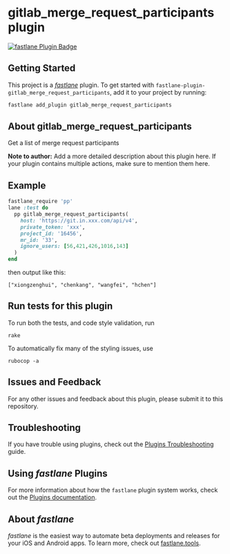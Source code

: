 # gitlab_merge_request_participants plugin

[![fastlane Plugin Badge](https://rawcdn.githack.com/fastlane/fastlane/master/fastlane/assets/plugin-badge.svg)](https://rubygems.org/gems/fastlane-plugin-gitlab_merge_request_participants)

## Getting Started

This project is a [_fastlane_](https://github.com/fastlane/fastlane) plugin. To get started with `fastlane-plugin-gitlab_merge_request_participants`, add it to your project by running:

```bash
fastlane add_plugin gitlab_merge_request_participants
```

## About gitlab_merge_request_participants

Get a list of merge request participants

**Note to author:** Add a more detailed description about this plugin here. If your plugin contains multiple actions, make sure to mention them here.

## Example

```ruby
fastlane_require 'pp'
lane :test do
  pp gitlab_merge_request_participants(
    host: 'https://git.in.xxx.com/api/v4',
    private_token: 'xxx',
    project_id: '16456',
    mr_id: '33',
    ignore_users: [56,421,426,1016,143]
  )
end
```

then output like this:

```
["xiongzenghui", "chenkang", "wangfei", "hchen"]
```

## Run tests for this plugin

To run both the tests, and code style validation, run

```
rake
```

To automatically fix many of the styling issues, use
```
rubocop -a
```

## Issues and Feedback

For any other issues and feedback about this plugin, please submit it to this repository.

## Troubleshooting

If you have trouble using plugins, check out the [Plugins Troubleshooting](https://docs.fastlane.tools/plugins/plugins-troubleshooting/) guide.

## Using _fastlane_ Plugins

For more information about how the `fastlane` plugin system works, check out the [Plugins documentation](https://docs.fastlane.tools/plugins/create-plugin/).

## About _fastlane_

_fastlane_ is the easiest way to automate beta deployments and releases for your iOS and Android apps. To learn more, check out [fastlane.tools](https://fastlane.tools).

